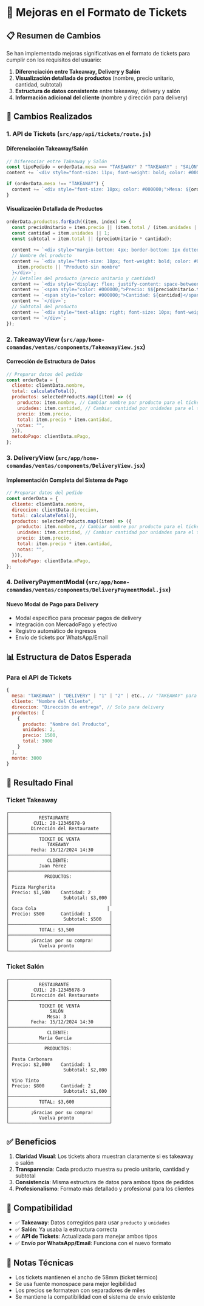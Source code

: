 # 🎫 Mejoras en el Formato de Tickets

## 📋 Resumen de Cambios

Se han implementado mejoras significativas en el formato de tickets para cumplir con los requisitos del usuario:

1. **Diferenciación entre Takeaway, Delivery y Salón**
2. **Visualización detallada de productos** (nombre, precio unitario, cantidad, subtotal)
3. **Estructura de datos consistente** entre takeaway, delivery y salón
4. **Información adicional del cliente** (nombre y dirección para delivery)

## 🔧 Cambios Realizados

### 1. API de Tickets (`src/app/api/tickets/route.js`)

#### Diferenciación Takeaway/Salón
```javascript
// Diferenciar entre Takeaway y Salón
const tipoPedido = orderData.mesa === "TAKEAWAY" ? "TAKEAWAY" : "SALÓN";
content += `<div style="font-size: 11px; font-weight: bold; color: #000000; margin-bottom: 3px;">${tipoPedido}</div>`;

if (orderData.mesa !== "TAKEAWAY") {
  content += `<div style="font-size: 10px; color: #000000;">Mesa: ${orderData.mesa}</div>`;
}
```

#### Visualización Detallada de Productos
```javascript
orderData.productos.forEach((item, index) => {
  const precioUnitario = item.precio || (item.total / (item.unidades || 1));
  const cantidad = item.unidades || 1;
  const subtotal = item.total || (precioUnitario * cantidad);
  
  content += `<div style="margin-bottom: 4px; border-bottom: 1px dotted #ccc; padding-bottom: 2px;">`;
  // Nombre del producto
  content += `<div style="font-size: 10px; font-weight: bold; color: #000000; margin-bottom: 1px;">${
    item.producto || "Producto sin nombre"
  }</div>`;
  // Detalles del producto (precio unitario y cantidad)
  content += `<div style="display: flex; justify-content: space-between; font-size: 9px; color: #000000; margin-bottom: 1px;">`;
  content += `<span style="color: #000000;">Precio: $${precioUnitario.toLocaleString()}</span>`;
  content += `<span style="color: #000000;">Cantidad: ${cantidad}</span>`;
  content += `</div>`;
  // Subtotal del producto
  content += `<div style="text-align: right; font-size: 10px; font-weight: bold; color: #000000;">Subtotal: $${subtotal.toLocaleString()}</div>`;
  content += `</div>`;
});
```

### 2. TakeawayView (`src/app/home-comandas/ventas/components/TakeawayView.jsx`)

#### Corrección de Estructura de Datos
```javascript
// Preparar datos del pedido
const orderData = {
  cliente: clientData.nombre,
  total: calculateTotal(),
  productos: selectedProducts.map((item) => ({
    producto: item.nombre, // Cambiar nombre por producto para el ticket
    unidades: item.cantidad, // Cambiar cantidad por unidades para el ticket
    precio: item.precio,
    total: item.precio * item.cantidad,
    notas: "",
  })),
  metodoPago: clientData.mPago,
};
```

### 3. DeliveryView (`src/app/home-comandas/ventas/components/DeliveryView.jsx`)

#### Implementación Completa del Sistema de Pago
```javascript
// Preparar datos del pedido
const orderData = {
  cliente: clientData.nombre,
  direccion: clientData.direccion,
  total: calculateTotal(),
  productos: selectedProducts.map((item) => ({
    producto: item.nombre, // Cambiar nombre por producto para el ticket
    unidades: item.cantidad, // Cambiar cantidad por unidades para el ticket
    precio: item.precio,
    total: item.precio * item.cantidad,
    notas: "",
  })),
  metodoPago: clientData.mPago,
};
```

### 4. DeliveryPaymentModal (`src/app/home-comandas/ventas/components/DeliveryPaymentModal.jsx`)

#### Nuevo Modal de Pago para Delivery
- Modal específico para procesar pagos de delivery
- Integración con MercadoPago y efectivo
- Registro automático de ingresos
- Envío de tickets por WhatsApp/Email

## 📊 Estructura de Datos Esperada

### Para el API de Tickets
```javascript
{
  mesa: "TAKEAWAY" | "DELIVERY" | "1" | "2" | etc., // "TAKEAWAY" para takeaway, "DELIVERY" para delivery, número de mesa para salón
  cliente: "Nombre del Cliente",
  direccion: "Dirección de entrega", // Solo para delivery
  productos: [
    {
      producto: "Nombre del Producto",
      unidades: 2,
      precio: 1500,
      total: 3000
    }
  ],
  monto: 3000
}
```

## 🎯 Resultado Final

### Ticket Takeaway
```
┌─────────────────────────────────────┐
│           RESTAURANTE               │
│         CUIL: 20-12345678-9         │
│        Dirección del Restaurante    │
├─────────────────────────────────────┤
│           TICKET DE VENTA           │
│              TAKEAWAY               │
│        Fecha: 15/12/2024 14:30      │
├─────────────────────────────────────┤
│              CLIENTE:               │
│           Juan Pérez                │
├─────────────────────────────────────┤
│             PRODUCTOS:              │
│                                     │
│ Pizza Margherita                    │
│ Precio: $1,500    Cantidad: 2       │
│                    Subtotal: $3,000 │
│                                     │
│ Coca Cola                          │
│ Precio: $500      Cantidad: 1       │
│                    Subtotal: $500   │
├─────────────────────────────────────┤
│           TOTAL: $3,500             │
├─────────────────────────────────────┤
│        ¡Gracias por su compra!      │
│           Vuelva pronto             │
└─────────────────────────────────────┘
```

### Ticket Salón
```
┌─────────────────────────────────────┐
│           RESTAURANTE               │
│         CUIL: 20-12345678-9         │
│        Dirección del Restaurante    │
├─────────────────────────────────────┤
│           TICKET DE VENTA           │
│               SALÓN                 │
│              Mesa: 3                │
│        Fecha: 15/12/2024 14:30      │
├─────────────────────────────────────┤
│              CLIENTE:               │
│           María García              │
├─────────────────────────────────────┤
│             PRODUCTOS:              │
│                                     │
│ Pasta Carbonara                     │
│ Precio: $2,000    Cantidad: 1       │
│                    Subtotal: $2,000 │
│                                     │
│ Vino Tinto                          │
│ Precio: $800      Cantidad: 2       │
│                    Subtotal: $1,600 │
├─────────────────────────────────────┤
│           TOTAL: $3,600             │
├─────────────────────────────────────┤
│        ¡Gracias por su compra!      │
│           Vuelva pronto             │
└─────────────────────────────────────┘
```

## ✅ Beneficios

1. **Claridad Visual**: Los tickets ahora muestran claramente si es takeaway o salón
2. **Transparencia**: Cada producto muestra su precio unitario, cantidad y subtotal
3. **Consistencia**: Misma estructura de datos para ambos tipos de pedidos
4. **Profesionalismo**: Formato más detallado y profesional para los clientes

## 🔄 Compatibilidad

- ✅ **Takeaway**: Datos corregidos para usar `producto` y `unidades`
- ✅ **Salón**: Ya usaba la estructura correcta
- ✅ **API de Tickets**: Actualizada para manejar ambos tipos
- ✅ **Envío por WhatsApp/Email**: Funciona con el nuevo formato

## 📝 Notas Técnicas

- Los tickets mantienen el ancho de 58mm (ticket térmico)
- Se usa fuente monospace para mejor legibilidad
- Los precios se formatean con separadores de miles
- Se mantiene la compatibilidad con el sistema de envío existente
